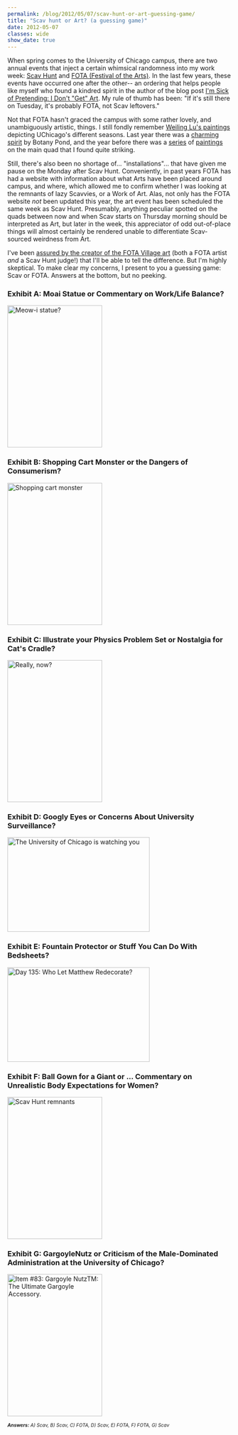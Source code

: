 ```yaml
---
permalink: /blog/2012/05/07/scav-hunt-or-art-guessing-game/
title: "Scav hunt or Art? (a guessing game)"
date: 2012-05-07
classes: wide
show_date: true
---
```

<p>When spring comes to the University of Chicago campus, there are two annual events that inject a certain whimsical randomness into my work week: <a href="http://scavhunt.uchicago.edu/">Scav Hunt</a> and <a href="http://fota.uchicago.edu/">FOTA (Festival of the Arts)</a>. In the last few years, these events have occurred one after the other-- an ordering that helps people like myself who found a kindred spirit in the author of the blog post <a href="http://www.vice.com/en_uk/read/im-sick-of-pretending-i-dont-get-art">I'm Sick of Pretending: I Don't "Get" Art</a>. My rule of thumb has been: "If it's still there on Tuesday, it's probably FOTA, not Scav leftovers."</p>
<p>Not that FOTA hasn't graced the campus with some rather lovely, and unambiguously artistic, things. I still fondly remember <a href="http://www.flickr.com/photos/quinnanya/3528700664/">Weiling Lu's paintings</a> depicting UChicago's different seasons. Last year there was a <a href="http://www.flickr.com/photos/quinnanya/5754760632/">charming spirit</a> by Botany Pond, and the year before there was a <a href="http://www.flickr.com/photos/quinnanya/4597077221/">series</a> of <a href="http://www.flickr.com/photos/quinnanya/4597682300">paintings</a> on the main quad that I found quite striking.</p>
<p>Still, there's also been no shortage of... "installations"... that have given me pause on the Monday after Scav Hunt. Conveniently, in past years FOTA has had a website with information about what Arts have been placed around campus, and where, which allowed me to confirm whether I was looking at the remnants of lazy Scavvies, or a Work of Art. Alas, not only has the FOTA website <em>not</em> been updated this year, the art event has been scheduled the same week as Scav Hunt. Presumably, anything peculiar spotted on the quads between now and when Scav starts on Thursday morning should be interpreted as Art, but later in the week, this appreciator of odd out-of-place things will almost certainly be rendered unable to differentiate Scav-sourced weirdness from Art.</p>
<p>I've been <a href="https://twitter.com/#!/FOTAVillage/status/199525793712439296">assured by the creator of the FOTA Village art</a> (both a FOTA artist <em>and</em> a Scav Hunt judge!) that I'll be able to tell the difference. But I'm highly skeptical. To make clear my concerns, I present to you a guessing game: Scav or FOTA. Answers at the bottom, but no peeking.</p>
<h3>Exhibit A: Moai Statue or Commentary on Work/Life Balance?</h3>
<p><a href="http://www.flickr.com/photos/quinnanya/3512561955/" title="Meow-i statue? by quinn.anya, on Flickr"><img src="http://farm4.staticflickr.com/3645/3512561955_122061acb3_n.jpg" width="213" height="320" alt="Meow-i statue?" /></a></p>
<h3>Exhibit B: Shopping Cart Monster or the Dangers of Consumerism?</h3>
<p><a href="http://www.flickr.com/photos/quinnanya/4590578691/" title="Shopping cart monster by quinn.anya, on Flickr"><img src="http://farm5.staticflickr.com/4051/4590578691_818acd0b8f_n.jpg" width="213" height="320" alt="Shopping cart monster" /></a></p>
<h3>Exhibit C: Illustrate your Physics Problem Set or Nostalgia for Cat's Cradle?</h3>
<p><a href="http://www.flickr.com/photos/quinnanya/3532799717/" title="Really, now? by quinn.anya, on Flickr"><img src="http://farm4.staticflickr.com/3337/3532799717_30c8b44904_n.jpg" width="213" height="320" alt="Really, now?" /></a></p>
<h3>Exhibit D: Googly Eyes or Concerns About University Surveillance?</h3>
<p><a href="http://www.flickr.com/photos/quinnanya/5694539537/" title="The University of Chicago is watching you by quinn.anya, on Flickr"><img src="http://farm4.staticflickr.com/3132/5694539537_00a2f999a1_n.jpg" width="320" height="213" alt="The University of Chicago is watching you" /></a></p>
<h3>Exhibit E: Fountain Protector or Stuff You Can Do With Bedsheets?</h3>
<p><a href="http://www.flickr.com/photos/quinnanya/3532800585/" title="Day 135: Who Let Matthew Redecorate? by quinn.anya, on Flickr"><img src="http://farm3.staticflickr.com/2326/3532800585_548c71ded1_n.jpg" width="320" height="213" alt="Day 135: Who Let Matthew Redecorate?" /></a></p>
<h3>Exhibit F: Ball Gown for a Giant or ... Commentary on Unrealistic Body Expectations for Women?</h3>
<p><a href="http://www.flickr.com/photos/quinnanya/3521396109/" title="Scav Hunt remnants by quinn.anya, on Flickr"><img src="http://farm4.staticflickr.com/3608/3521396109_a971f90a86_n.jpg" width="213" height="320" alt="Scav Hunt remnants" /></a></p>
<h3>Exhibit G: GargoyleNutz or Criticism of the Male-Dominated Administration at the University of Chicago?</h3>
<p><a href="http://www.flickr.com/photos/quinnanya/4584886783/" title="Item #83: Gargoyle NutzTM: The Ultimate Gargoyle Accessory. by quinn.anya, on Flickr"><img src="http://farm4.staticflickr.com/3307/4584886783_bfd371ced0_n.jpg" width="213" height="320" alt="Item #83: Gargoyle NutzTM: The Ultimate Gargoyle Accessory." /></a></p>
<p><em><span style="font-size: .75em;"><strong>Answers:</strong> A) Scav, B) Scav, C) FOTA, D) Scav, E) FOTA, F) FOTA, G) Scav</span></em></p>
